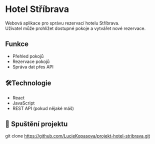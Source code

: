 # Hotel Stříbrava
Webová aplikace pro správu rezervací hotelu Stříbrava.  
Uživatel může prohlížet dostupné pokoje a vytvářet nové rezervace.

##  Funkce
- Přehled pokojů  
- Rezervace pokojů  
- Správa dat přes API

## 🛠️Technologie
- React
- JavaScript  
- REST API (pokud nějaké máš)

## 🔧 Spuštění projektu
git clone https://github.com/LucieKopasova/projekt-hotel-stribrava.git
